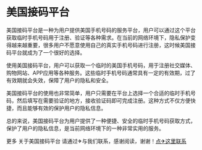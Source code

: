 # 美国接码平台

美国接码平台是一种为用户提供美国手机号码的服务平台，用户可以通过这个平台获取临时手机号码用于注册、验证等各种需求。在当前的网络环境下，隐私保护变得越来越重要，很多用户不愿意使用自己的真实手机号码进行注册，这时候美国接码平台就成为了一个很好的选择。

使用美国接码平台，用户可以获取一个临时的美国手机号码，用于注册社交媒体、购物网站、APP应用等各种服务。这些临时手机号码通常具有一定的有效期，过了有效期就会失效，保障了用户的隐私和安全。

美国接码平台的使用也非常简单，用户只需要在平台上选择一个合适的临时手机号码，然后填写在需要验证的地方，接收验证码即可完成注册。这种方式不仅方便快捷，而且能够有效的保护用户的隐私信息。

总的来说，美国接码平台为用户提供了一种便捷、安全的临时手机号码获取方式，保护了用户的隐私信息，是当前网络环境下的一种非常实用的服务。

更多 关于美国接码平台 请通过✈与我们联系，感谢阅读，谢谢！[点✈这里联系](https://gg.k02.cc)